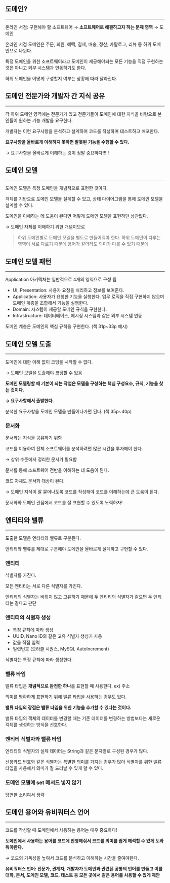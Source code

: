 ## 도메인?

---

온라인 서점: 구현해야 할 소프트웨어 → **소프트웨어로 해결하고자 하는 문제 영역** → 도메인

온라인 서점 도메인은 주문, 회원, 혜택, 결제, 배송, 정산, 카탈로그, 리뷰 등 하위 도메인으로 나뉜다.

특정 도메인을 위한 소프트웨어라고 도메인이 제공해야되는 모든 기능을 직접 구현하는 것은 아니고 외부 시스템과 연동하기도 한다.

하위 도메인을 어떻게 구성할지 여부는 상황에 따라 달라진다.

## 도메인 전문가와 개발자 간 지식 공유

---

각 하위 도메인 영역에는 전문가가 있고 전문가들이 도메인에 대한 지식을 바탕으로 본인들이 원하는 기능 개발을 요구한다.

개발자는 이런 요구사항을 분석하고 설계하여 코드를 작성하며 테스트하고 배포한다.

**요구사항을 올바르게 이해하지 못하면 잘못된 기능을 수행할 수 있다.**

→ 요구사항을 올바르게 이해하는 것이 정말 중요하다!!!!!

## 도메인 모델

---

도메인 모델은 특정 도메인을 개념적으로 표현한 것이다.

객체를 기반으로 도메인 모델을 설계할 수 있고, 상태 다이어그램을 통해 도메인 모델을 설계할 수 있다.

도메인을 이해하는 데 도움이 된다면 어떻게 도메인 모델을 표현하던 상관없다.

→ 도메인 자체를 이해하기 위한 개념이므로

> 하위 도메인별로 도메인 모델을 별도로 만들어줘야 한다.
하위 도메인이 다루는 영역이 서로 다르기 때문에 용어가 같더라도 의미가 다를 수 있기 때문에
> 

## 도메인 모델 패턴

---

Application 아키텍처는 일반적으로 4개의 영역으로 구성 됨

- UI, Presentation: 사용자 요청을 처리하고 정보를 보여준다.
- Application: 사용자가 요청한 기능을 실행한다. 업무 로직을 직접 구현하지 않으며 도메인 계층을 조합해서 기능을 실행한다.
- Domain: 시스템이 제공할 도메인 규칙을 구현한다.
- Infrastructure: 데이터베이스, 메시징 시스템과 같은 외부 시스템 연동

도메인 계층은 도메인의 핵심 규칙을 구현한다. (책 31p~33p 예시)

## 도메인 모델 도출

---

도메인에 대한 이해 없이 코딩을 시작할 수 없다.

→ 도메인 모델을 도출해야 코딩할 수 있음

**도메인 모델링할 때 기본이 되는 작업은 모델을 구성하는 핵심 구성요소, 규칙, 기능을 찾는 것이다.**

**→ 요구사항에서 출발한다.**

분석한 요구사항을 도메인 모델을 만들어나가면 된다. (책 35p~40p)

### 문서화

문서화는 지식을 공유하기 위함

코드를 이용하여 전체 소프트웨어를 분석하려면 많은 시간을 투자해야 한다.

→ 상위 수준에서 정리한 문서가 필요함

문서를 통해 소프트웨어 전반을 이해하는 데 도움이 된다.

코드 자체도 문서화 대상이 된다.

→ 도메인 지식이 잘 묻어나도록 코드를 작성해야 코드를 이해하는데 큰 도움이 된다.

문서화와 도메인 관점에서 코드를 잘 표현할 수 있도록 노력하자!

## 엔티티와 밸류

---

도출한 모델은 엔티티와 밸류로 구분된다.

엔티티와 밸류를 제대로 구분해야 도메인을 올바르게 설계하고 구현할 수 있다.

### 엔티티

식별자를 가진다.

모든 엔티티는 서로 다른 식별자를 가진다.

엔티티의 식별자는 바뀌지 않고 고유하기 때문에 두 엔티티의 식별자가 같으면 두 엔티티는 같다고 판단

### 엔티티의 식별자 생성

- 특정 규칙에 따라 생성
- UUID, Nano ID와 같은 고유 식별자 생성기 사용
- 값을 직접 입력
- 일련번호 (오라클 시퀀스, MySQL AutoIncrement)

식별자는 특정 규칙에 따라 생성한다.

### 밸류 타입

밸류 타입은 **개념적으로 완전한 하나**를 표현할 때 사용한다. ex) 주소

의미를 명확하게 표현하기 위해 밸류 타입을 사용하는 경우도 있다.

**밸류 타입의 장점은 밸류 타입을 위한 기능을 추가할 수 있다는 것이다.**

밸류 타입의 객체의 데이터를 변경할 때는 기존 데이터를 변경하는 방법보다는 새로운 객체를 생성하는 방식을 선호한다.

### 엔티티 식별자와 밸류 타입

엔티티의 식별자의 실제 데이터는 String과 같은 문자열로 구성된 경우가 많다.

신용카드 번호와 같은 식별자는 특별한 의미를 가지는 경우가 많아 식별자를 위한 밸류 타입을 사용해서 의미가 잘 드러날 수 있게 할 수 있다.

### 도메인 모델에 set 메서드 넣지 않기

당연한 소리여서 생략

## 도메인 용어와 유비쿼터스 언어

---

코드를 작성할 때 도메인에서 사용하는 용어는 매우 중요하다!

**도메인에서 사용하는 용어를 코드에 반영해줘서 코드를 의미를 쉽게 해석할 수 있게 도와줘야한다.**

→ 코드의 가독성을 높여서 코드를 분석하고 이해하는 시간을 줄여야한다.

**유비쿼터스 언어: 전문가, 관계자, 개발자가 도메인과 관련된 공통의 언어를 만들고 이를 대화, 문서, 도메인 모델, 코드, 테스트 등 모든 곳에서 같은 용어를 사용할 수 있게 제안**
